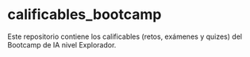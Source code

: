 # calificables_bootcamp
Este repositorio contiene los calificables (retos, exámenes y quizes) del Bootcamp de IA nivel Explorador.
